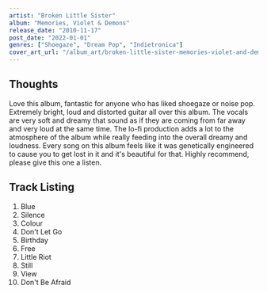 ```yaml
---
artist: "Broken Little Sister"
album: "Memories, Violet & Demons"
release_date: "2010-11-17"
post_date: "2022-01-01"
genres: ["Shoegaze", "Dream Pop", "Indietronica"]
cover_art_url: "/album_art/broken-little-sister-memories-violet-and-demons.jpg"
---
```


## Thoughts

Love this album, fantastic for anyone who has liked shoegaze or noise pop. Extremely bright, loud and distorted guitar all over this album. The vocals are very soft and dreamy that sound as if they are coming from far away and very loud at the same time. The lo-fi production adds a lot to the atmosphere of the album while really feeding into the overall dreamy and loudness. Every song on this album feels like it was genetically engineered to cause you to get lost in it and it's beautiful for that. Highly recommend, please give this one a listen.

## Track Listing

1. Blue
2. Silence
3. Colour
4. Don't Let Go
5. Birthday
6. Free
7. Little Riot
8. Still
9. View
10. Don't Be Afraid
